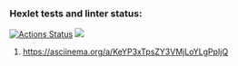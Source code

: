 ### Hexlet tests and linter status:
[![Actions Status](https://github.com/dreamer67570/frontend-project-46/workflows/hexlet-check/badge.svg)](https://github.com/dreamer67570/frontend-project-46/actions)
<img src = "https://github.com/dreamer67570/frontend-project-46/actions/workflows/check/badge.svg">

1. https://asciinema.org/a/KeYP3xTpsZY3VMjLoYLgPpIjQ
